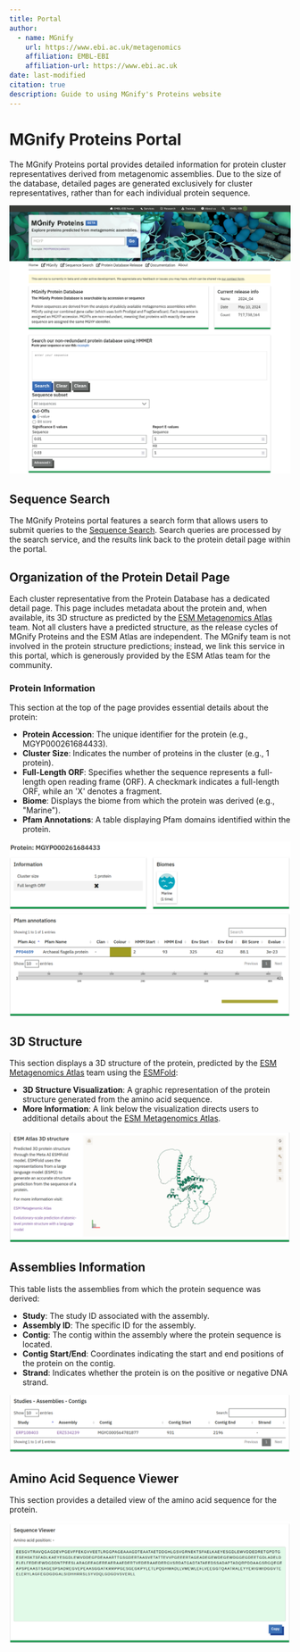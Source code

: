 ```yaml
---
title: Portal
author: 
  - name: MGnify
    url: https://www.ebi.ac.uk/metagenomics
    affiliation: EMBL-EBI
    affiliation-url: https://www.ebi.ac.uk
date: last-modified
citation: true
description: Guide to using MGnify's Proteins website
---
```


# MGnify Proteins Portal

The MGnify Proteins portal provides detailed information for protein cluster representatives derived from metagenomic assemblies. Due to the size of the database, detailed pages are generated exclusively for cluster representatives, rather than for each individual protein sequence. 

![Homepage of MGnify Proteins](images/proteins/mgnify-proteins-home-page.png)

## Sequence Search

The MGnify Proteins portal features a search form that allows users to submit queries to the [Sequence Search](mgnify-proteins-sequence-search.md). Search queries are processed by the search service, and the results link back to the protein detail page within the portal.

## Organization of the Protein Detail Page

Each cluster representative from the Protein Database has a dedicated detail page. This page includes metadata about the protein and, when available, its 3D structure as predicted by the [ESM Metagenomics Atlas](https://esmatlas.com/) team. Not all clusters have a predicted structure, as the release cycles of MGnify Proteins and the ESM Atlas are independent. The MGnify team is not involved in the protein structure predictions; instead, we link this service in this portal, which is generously provided by the ESM Atlas team for the community.

### Protein Information

This section at the top of the page provides essential details about the protein:

- **Protein Accession**: The unique identifier for the protein (e.g., MGYP000261684433).
- **Cluster Size**: Indicates the number of proteins in the cluster (e.g., 1 protein).
- **Full-Length ORF**: Specifies whether the sequence represents a full-length open reading frame (ORF). A checkmark indicates a full-length ORF, while an 'X' denotes a fragment.
- **Biome**: Displays the biome from which the protein was derived (e.g., "Marine").
- **Pfam Annotations**: A table displaying Pfam domains identified within the protein.

![Protein Detail Header](images/proteins/mgnify-proteins-detail-header.png)

## 3D Structure

This section displays a 3D structure of the protein, predicted by the [ESM Metagenomics Atlas](https://esmatlas.com/) team using the [ESMFold](https://www.science.org/doi/10.1126/science.ade2574):

- **3D Structure Visualization**: A graphic representation of the protein structure generated from the amino acid sequence.
- **More Information**: A link below the visualization directs users to additional details about the [ESM Metagenomics Atlas](https://esmatlas.com/).

![ESMFold Protein Predicted Structure](images/proteins/mgnify-proteins-detail-structure.png)

## Assemblies Information

This table lists the assemblies from which the protein sequence was derived:

- **Study**: The study ID associated with the assembly.
- **Assembly ID**: The specific ID for the assembly.
- **Contig**: The contig within the assembly where the protein sequence is located.
- **Contig Start/End**: Coordinates indicating the start and end positions of the protein on the contig.
- **Strand**: Indicates whether the protein is on the positive or negative DNA strand.

![Assemblies where the Protein was Found](images/proteins/mgnify-proteins-detail-assemblies.png)

## Amino Acid Sequence Viewer

This section provides a detailed view of the amino acid sequence for the protein.

![Protein Amino Acid Sequence](images/proteins/mgnify-proteins-detail-sequence.png)
